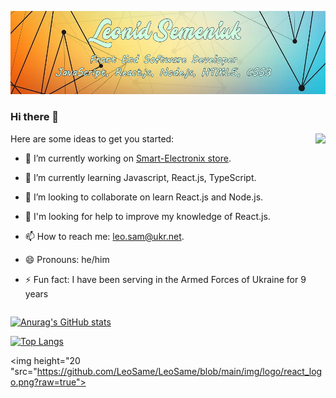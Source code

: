 ![Header](https://github.com/LeoSame/LeoSame/blob/main/img/Header_GitHub_index.jpg?raw=true)

### Hi there 👋

<div style="display: flex">
  <div>
  Here are some ideas to get you started:

- 🔭 I’m currently working on <a href="https://github.com/LeoSame/fe-20_final_project">Smart-Electronix store</a>.
- 🌱 I’m currently learning Javascript, React.js, TypeScript.
- 👯 I’m looking to collaborate on learn React.js and Node.js.
- 🤔 I'm looking for help to improve my knowledge of React.js.
- 📫 How to reach me: leo.sam@ukr.net.
- 😄 Pronouns: he/him
- ⚡ Fun fact: I have been serving in the Armed Forces of Ukraine for 9 years
    </div>
    <div>
    <a href="https://github.com/anuraghazra/github-readme-stats"><img src="https://github-readme-stats.vercel.app/api?username=LeoSame"></a>

    </div>
  </div>

[![Anurag's GitHub stats](https://github-readme-stats.vercel.app/api?username=LeoSame)](https://github.com/anuraghazra/github-readme-stats)

[![Top Langs](https://github-readme-stats.vercel.app/api/top-langs/?username=LeoSame)](https://github.com/anuraghazra/github-readme-stats)

<img height="20 "src="https://github.com/LeoSame/LeoSame/blob/main/img/logo/react_logo.png?raw=true">
